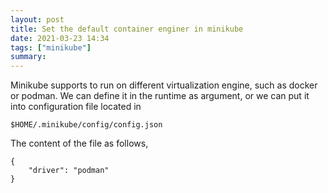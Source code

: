 ```yaml
---
layout: post
title: Set the default container enginer in minikube
date: 2021-03-23 14:34
tags: ["minikube"]
summary:
---
```


Minikube supports to run on different virtualization engine, such as docker or podman. We can define it in the runtime as argument, or we can put it into configuration file located in

`$HOME/.minikube/config/config.json`

The content of the file as follows,

```
{
    "driver": "podman"
}
